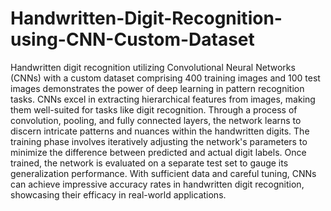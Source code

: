 # Handwritten-Digit-Recognition-using-CNN-Custom-Dataset
Handwritten digit recognition utilizing Convolutional Neural Networks (CNNs) with a custom dataset comprising 400 training images and 100 test images demonstrates the power of deep learning in pattern recognition tasks. CNNs excel in extracting hierarchical features from images, making them well-suited for tasks like digit recognition. Through a process of convolution, pooling, and fully connected layers, the network learns to discern intricate patterns and nuances within the handwritten digits. The training phase involves iteratively adjusting the network's parameters to minimize the difference between predicted and actual digit labels. Once trained, the network is evaluated on a separate test set to gauge its generalization performance. With sufficient data and careful tuning, CNNs can achieve impressive accuracy rates in handwritten digit recognition, showcasing their efficacy in real-world applications.
